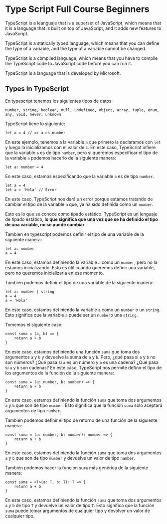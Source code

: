 # Type Script Full Course Beginners

TypeScript is a leanguaje that is a superset of JavaScript, which means that it is a language that is built on top of JavaScript, and it adds new features to JavaScript.

TypeScript is a statically typed language, which means that you can define the type of a variable, and the type of a variable cannot be changed.

TypeScript is a compiled language, which means that you have to compile the TypeScript code to JavaScript code before you can run it.

TypeScript is a language that is developed by Microsoft.

## Types in TypeScript

En typescript tenemos los siguientes tipos de datos:
```
number, string, boolean, null, undefined, object, array, tuple, enum, any, void, never, unknown
```
TypeScript tiene lo siguiente:
```
let a = 4 // => a es number
```
En este ejemplo, tenemos a la variable `a` que primero la declaramos con `let`
y luego la inicializamos con el valor de `4`. En este caso, TypeScript infiere que la variable `a` es de tipo `number`,
pero si queremos especificar el tipo de la variable `a` podemos hacerlo de la siguiente manera:
```
let a: number = 4
```
En este caso, estamos especificando que la variable `a` es de tipo `number`.
```
let a = 4
let a = 'Hola' // Error
```
En este caso, TypeScript nos dará un error porque estamos tratando de cambiar el tipo de la variable `a`
que, ya ha sido definida como un `number`.

Esto es lo que se conoce como tipado estático. TypeScript es un lenguaje de tipado estático, **lo que significa que una
vez que se ha definido el tipo de una variable, no se puede cambiar**.

Tambien en typescript podemos definir el tipo de una variable de la siguiente manera:
```
let a: number
a = 4
```
En este caso, estamos definiendo la variable `a` como un `number`, pero no la estamos inicializando.
Esto es útil cuando queremos definir una variable, pero no queremos inicializarla en ese momento.

También podemos definir el tipo de una variable de la siguiente manera:
```
let a: number | string
a = 4
a = 'Hola'
```
En este caso, estamos definiendo la variable `a` como un `number` o un `string`. Esto significa que la variable `a` 
puede ser un `number`o una `string`.

Tomemos el siguiente caso:
```
const suma = (a, b) => {
    return a + b
}
```
En este caso, estamos definiendo una función `suma` que toma dos argumentos `a` y `b` y devuelve la suma de `a` y `b`.
Pero, ¿qué pasa si `a` y `b` no son números? ¿Qué pasa si `a` es un número y `b` es una cadena? ¿Qué pasa si `a` y `b` 
son cadenas? En este caso, TypeScript nos permite definir el tipo de los argumentos de la función de la siguiente 
manera:
```
const suma = (a: number, b: number) => {
    return a + b
}
```
En este caso, estamos definiendo la función `suma` que toma dos argumentos `a` y `b` que son de tipo `number`. Esto significa que
la función `suma` solo aceptará argumentos de tipo `number`.

También podemos definir el tipo de retorno de una función de la siguiente manera:
```
const suma = (a: number, b: number): number => {
    return a + b
}
```
En este caso, estamos definiendo la función `suma` que toma dos argumentos `a` y `b` que son de tipo `number`
y devuelve un valor de tipo `number`.

También podemos hacer la función `suma` más genérica de la siguiente manera:
```
const suma = <T>(a: T, b: T): T => {
    return a + b
}
```
En este caso, estamos definiendo la función `suma` que toma dos argumentos `a` y `b` de tipo `T` y devuelve un valor de tipo `T`.
Esto significa que la función `suma` puede tomar argumentos de cualquier tipo y devolver un valor de cualquier tipo.


